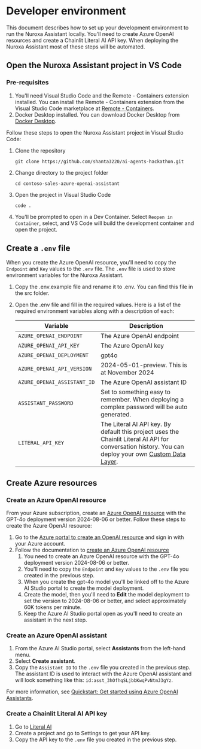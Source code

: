 # Developer environment

This document describes how to set up your development environment to run the Nuroxa Assistant locally. You'll need to create Azure OpenAI resources and create a Chainlit Literal AI API key. When deploying the Nuroxa Assistant most of these steps will be automated.

## Open the Nuroxa Assistant project in VS Code

### Pre-requisites

1. You'll need Visual Studio Code and the Remote - Containers extension installed. You can install the Remote - Containers extension from the Visual Studio Code marketplace at [Remote - Containers](https://marketplace.visualstudio.com/items?itemName=ms-vscode-remote.remote-containers).
2. Docker Desktop installed. You can download Docker Desktop from [Docker Desktop](https://www.docker.com/products/docker-desktop).

Follow these steps to open the Nuroxa Assistant project in Visual Studio Code:

1. Clone the repository

   ```shell
   git clone https://github.com/shanta3220/ai-agents-hackathon.git
   ```

1. Change directory to the project folder

   ```shell
   cd contoso-sales-azure-openai-assistant
   ```

1. Open the project in Visual Studio Code

   ```shell
   code .
   ```

1. You'll be prompted to open in a Dev Container. Select `Reopen in Container`, select, and VS Code will build the development container and open the project.

## Create a `.env` file

When you create the Azure OpenAI resource, you'll need to copy the `Endpoint` and `Key` values to the `.env` file. The `.env` file is used to store environment variables for the Nuroxa Assistant.

1. Copy the .env.example file and rename it to .env. You can find this file in the src folder.
2. Open the .env file and fill in the required values. Here is a list of the required environment variables along with a description of each:

   | Variable                    | Description                                                                                                                                                                                               |
   | --------------------------- | --------------------------------------------------------------------------------------------------------------------------------------------------------------------------------------------------------- |
   | `AZURE_OPENAI_ENDPOINT`     | The Azure OpenAI endpoint                                                                                                                                                                                 |
   | `AZURE_OPENAI_API_KEY`      | The Azure OpenAI key                                                                                                                                                                                      |
   | `AZURE_OPENAI_DEPLOYMENT`   | gpt4o                                                                                                                                                                                                     |
   | `AZURE_OPENAI_API_VERSION`  | 2024-05-01-preview. This is at November 2024                                                                                                                                                              |
   | `AZURE_OPENAI_ASSISTANT_ID` | The Azure OpenAI assistant ID                                                                                                                                                                             |
   | `ASSISTANT_PASSWORD`        | Set to something easy to remember. When deploying a complex password will be auto generated.                                                                                                              |
   | `LITERAL_API_KEY`           | The Literal AI API key. By default this project uses the Chainlit Literal AI API for conversation history. You can deploy your own [Custom Data Layer](https://docs.chainlit.io/data-persistence/custom). |

## Create Azure resources

### Create an Azure OpenAI resource

From your Azure subscription, create an [Azure OpenAI resource](https://learn.microsoft.com/azure/ai-services/openai/how-to/create-resource?pivots=web-portal) with the GPT-4o deployment version 2024-08-06 or better. Follow these steps to create the Azure OpenAI resource:

1. Go to the [Azure portal to create an OpenAI resource](https://portal.azure.com/?microsoft_azure_marketplace_ItemHideKey=microsoft_openai_tip#create/Microsoft.CognitiveServicesOpenAI) and sign in with your Azure account.
2. Follow the documentation to [create an Azure OpenAI resource](https://learn.microsoft.com/azure/ai-services/openai/how-to/create-resource?pivots=web-portal)
   1. You need to create an Azure OpenAI resource with the GPT-4o deployment version 2024-08-06 or better.
   2. You'll need to copy the `Endpoint` and `Key` values to the `.env` file you created in the previous step.
   3. When you create the gpt-4o model you'll be linked off to the Azure AI Studio portal to create the model deployment.
   4. Create the model, then you'll need to **Edit** the model deployment to set the version to 2024-08-06 or better, and select approximately 60K tokens per minute.
   5. Keep the Azure AI Studio portal open as you'll need to create an assistant in the next step.

### Create an Azure OpenAI assistant

1. From the Azure AI Studio portal, select **Assistants** from the left-hand menu.
2. Select **Create assistant**.
3. Copy the `Assistant ID` to the `.env` file you created in the previous step. The assistant ID is used to interact with the Azure OpenAI assistant and will look something like this: `id:asst_3hOfhqSLjbbKwqPvNtmJ3gYz`.

For more information, see [Quickstart: Get started using Azure OpenAI Assistants](https://learn.microsoft.com/azure/ai-services/openai/assistants-quickstart?tabs=command-line%2Ctypescript-keyless&pivots=programming-language-ai-studio).

### Create a Chainlit Literal AI API key

1. Go to [Literal AI](https://cloud.getliteral.ai/)
2. Create a project and go to Settings to get your API key.
3. Copy the API key to the `.env` file you created in the previous step.
